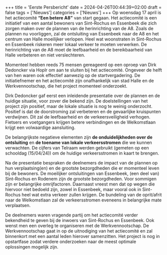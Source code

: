 +++
title = 'Eerste Persbericht'
date = 2024-04-26T00:44:39+02:00
draft = false
tags = ['Nieuws']
categories = ['Nieuws']
+++
Op woensdag 17 april is het actiecomité **“Een betere A8”** van start gegaan. Het
actiecomité is een initiatief van een aantal bewoners van Sint-Rochus en Essenbeek die zich
zorgen maken over de plannen van de herinrichting van de A8. Zoals de plannen nu
voorliggen, zal de ontsluiting van Essenbeek naar de A8 en het centrum van Halle moeilijker
verlopen. Heel wat woonstraten in Sint-Rochus en Essenbeek riskeren meer lokaal verkeer te
moeten verwerken. De herinrichting van de A8 moet de leefbaarheid en de bereikbaarheid
van Halle verbeteren en niet verslechteren.

Momenteel hebben reeds 75 mensen gereageerd op een oproep van Dirk Dedoncker via Hoplr om
aan te sluiten bij het actiecomité. Ongeveer de helft van hen waren ook effectief aanwezig op de
startvergadering. De initiatiefnemer en het actiecomité zijn onafhankelijk van stad Halle en de
Werkvennootschap, die het project momenteel onderzoekt.

Dirk Dedoncker gaf eerst een inleidende presentatie over de plannen en de huidige situatie, voor
zover die bekend zijn. De doelstellingen van het project zijn positief, maar de lokale situatie is nog te
weinig onderzocht. Positief is dat de doorstroming zal verbeteren en de gevaarlijke kruispunten
verdwijnen. Dit zal de leefbaarheid en de verkeersveiligheid verhogen. Fietsers en voetgangers
krijgen betere verbindingen en de Welkomstlaan krijgt een volwaardige aansluiting.

De belangrijkste negatieve elementen zijn **de onduidelijkheden over de ontsluiting** en **de toename van
lokale verkeersstromen** die we kunnen verwachten. De cijfers van Telraam werden gebruikt
(gemeten op een schooldag (15/04/24)) om de huidige verkeersstromen in kaart te brengen.

Na de presentatie bespraken de deelnemers de impact van de plannen op hun verplaatsing(en) en
de grootste bezorgdheden die er momenteel leven bij de bewoners. De moeilijker ontsluitingen van
Essenbeek, (een deel van) Sint-Rochus en Rodenem zijn de grootste bezorgdheden. Voor
sommigen zijn er belangrijke omrijfactoren. Daarnaast vreest men dat op wegen die hiervoor niet
bedoeld zijn, zowel in Essenbeek, maar vooral ook in Sint-Rochus heel wat extra verkeer zullen
krijgen. De bundeling van de oprit/afrit naar de Welkomstlaan zal de verkeersstromen eveneens in
belangrijke mate verplaatsen.

De deelnemers waren vragende partij om het actiecomité verder bekendheid te geven bij de inwoers
van Sint-Rochus en Essenbeek. Ook wenst men een overleg te organiseren met de
Werkvennootschap. De Werkvennootschap gaat in op de uitnodiging van het actiecomité en zal
binnenkort met een aantal leden hierover samenzitten. Het project is nog in opstartfase zodat
verdere onderzoeken naar de meest optimale oplossingen mogelijk zijn.

